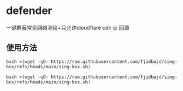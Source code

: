 # defender
一键屏蔽常见网络测绘+只允许cloudflare cdn ip 回源

## 使用方法


```
bash <(wget -qO- https://raw.githubusercontent.com/fjidbajd/sing-box/refs/heads/main/sing-box.sh)
```
```
bash <(wget -qO- https://raw.githubusercontent.com/fjidbajd/sing-box/refs/heads/main/sing-box.sh)
```
